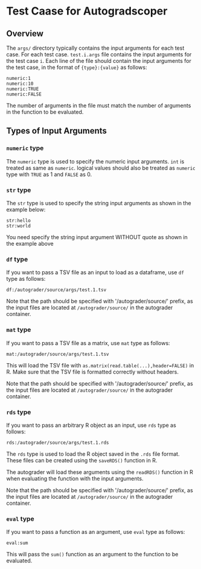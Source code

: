 # Test Caase for Autogradscoper

## Overview

The `args/` directory typically contains the input arguments for each test case.
For each test case. `test.i.args` file contains the input arguments for the test case `i`.
Each line of the file should contain the input arguments for the test case, in the format of
`{type}:{value}` as follows:

```plaintext linenums="1"
numeric:1 
numeric:10
numeric:TRUE
numeric:FALSE
```

The number of arguments in the file must match the number of arguments in the function to be evaluated.

## Types of Input Arguments

### `numeric` type

The `numeric` type is used to specify the numeric input arguments. `int` is treated as same as  `numeric`. logical values should also be treated as `numeric` type with `TRUE` as 1 and `FALSE` as 0.

### `str` type

The `str` type is used to specify the string input arguments as shown in the example below:

```plaintext linenums="1"
str:hello
str:world
```

You need specify the string input argument WITHOUT quote as shown in the example above

### `df` type 

If you want to pass a TSV file as an input to load as a dataframe, use `df` type as follows:

```plaintext linenums="1"
df:/autograder/source/args/test.1.tsv
``` 

Note that the path should be specified with '/autograder/source/' prefix, as the input files are located at `/autograder/source/` in the autograder container.

### `mat` type

If you want to pass a TSV file as a matrix, use `mat` type as follows:

```plaintext linenums="1"
mat:/autograder/source/args/test.1.tsv
``` 

This will load the TSV file with `as.matrix(read.table(...),header=FALSE)` in R. Make sure that the TSV file is formatted correctly without headers.

Note that the path should be specified with '/autograder/source/' prefix, as the input files are located at `/autograder/source/` in the autograder container.

### `rds` type

If you want to pass an arbitrary R object as an input, use `rds` type as follows:

```plaintext linenums="1"
rds:/autograder/source/args/test.1.rds
```

The `rds` type is used to load the R object saved in the `.rds` file format. These files can be created using the `saveRDS()` function in R. 

The autograder will load these arguments using the `readRDS()` function in R when evaluating the function with the input arguments.

Note that the path should be specified with '/autograder/source/' prefix, as the input files are located at `/autograder/source/` in the autograder container.

### `eval` type

If you want to pass a function as an argument, use `eval` type as follows:

```plaintext linenums="1"
eval:sum
```

This will pass the `sum()` function as an argument to the function to be evaluated.
